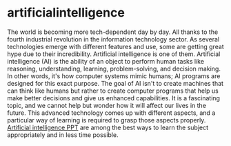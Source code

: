 # artificialintelligence
The world is becoming more tech-dependent day by day. All thanks to the fourth industrial revolution in the information technology sector.  As several technologies emerge with different features and use, some are getting great hype due to their incredibility. Artificial intelligence is one of them.
Artificial intelligence (AI) is the ability of an object to perform human tasks like reasoning, understanding, learning, problem-solving, and decision making. In other words, it's how computer systems mimic humans; AI programs are designed for this exact purpose. The goal of AI isn't to create machines that can think like humans but rather to create computer programs that help us make better decisions and give us enhanced capabilities. It is a fascinating topic, and we cannot help but wonder how it will affect our lives in the future.
This advanced technology comes up with different aspects, and a particular way of learning is required to grasp those aspects properly. [Artificial intelligence PPT](https://www.slideteam.net/artificial-intelligence-powerpoint-presentation-slides.html) are among the best ways to learn the subject appropriately and in less time possible.
